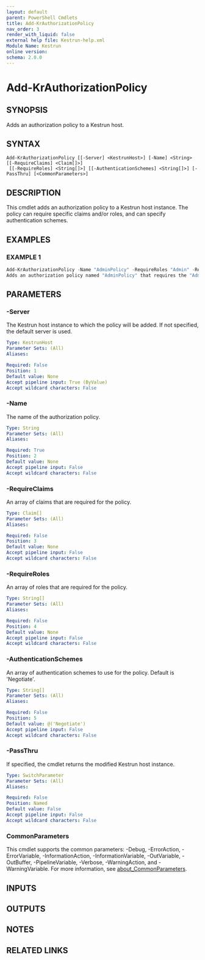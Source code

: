 ```yaml
---
layout: default
parent: PowerShell Cmdlets
title: Add-KrAuthorizationPolicy
nav_order: 3
render_with_liquid: false
external help file: Kestrun-help.xml
Module Name: Kestrun
online version:
schema: 2.0.0
---
```


# Add-KrAuthorizationPolicy

## SYNOPSIS
Adds an authorization policy to a Kestrun host.

## SYNTAX

```
Add-KrAuthorizationPolicy [[-Server] <KestrunHost>] [-Name] <String> [[-RequireClaims] <Claim[]>]
 [[-RequireRoles] <String[]>] [[-AuthenticationSchemes] <String[]>] [-PassThru] [<CommonParameters>]
```

## DESCRIPTION
This cmdlet adds an authorization policy to a Kestrun host instance.
The policy can require specific claims and/or roles, and can specify authentication schemes.

## EXAMPLES

### EXAMPLE 1
```powershell
Add-KrAuthorizationPolicy -Name "AdminPolicy" -RequireRoles "Admin" -RequireClaims (New-Object System.Security.Claims.Claim("Department", "IT"))
Adds an authorization policy named "AdminPolicy" that requires the "Admin" role and a claim of type "Department" with value "IT".
```

## PARAMETERS

### -Server
The Kestrun host instance to which the policy will be added.
If not specified, the default server is used.

```yaml
Type: KestrunHost
Parameter Sets: (All)
Aliases:

Required: False
Position: 1
Default value: None
Accept pipeline input: True (ByValue)
Accept wildcard characters: False
```

### -Name
The name of the authorization policy.

```yaml
Type: String
Parameter Sets: (All)
Aliases:

Required: True
Position: 2
Default value: None
Accept pipeline input: False
Accept wildcard characters: False
```

### -RequireClaims
An array of claims that are required for the policy.

```yaml
Type: Claim[]
Parameter Sets: (All)
Aliases:

Required: False
Position: 3
Default value: None
Accept pipeline input: False
Accept wildcard characters: False
```

### -RequireRoles
An array of roles that are required for the policy.

```yaml
Type: String[]
Parameter Sets: (All)
Aliases:

Required: False
Position: 4
Default value: None
Accept pipeline input: False
Accept wildcard characters: False
```

### -AuthenticationSchemes
An array of authentication schemes to use for the policy.
Default is 'Negotiate'.

```yaml
Type: String[]
Parameter Sets: (All)
Aliases:

Required: False
Position: 5
Default value: @('Negotiate')
Accept pipeline input: False
Accept wildcard characters: False
```

### -PassThru
If specified, the cmdlet returns the modified Kestrun host instance.

```yaml
Type: SwitchParameter
Parameter Sets: (All)
Aliases:

Required: False
Position: Named
Default value: False
Accept pipeline input: False
Accept wildcard characters: False
```

### CommonParameters
This cmdlet supports the common parameters: -Debug, -ErrorAction, -ErrorVariable, -InformationAction, -InformationVariable, -OutVariable, -OutBuffer, -PipelineVariable, -Verbose, -WarningAction, and -WarningVariable. For more information, see [about_CommonParameters](http://go.microsoft.com/fwlink/?LinkID=113216).

## INPUTS

## OUTPUTS

## NOTES

## RELATED LINKS
